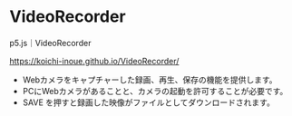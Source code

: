 # VideoRecorder
p5.js｜VideoRecorder

https://koichi-inoue.github.io/VideoRecorder/ 

* Webカメラをキャプチャーした録画、再生、保存の機能を提供します。
* PCにWebカメラがあることと、カメラの起動を許可することが必要です。
* SAVE を押すと録画した映像がファイルとしてダウンロードされます。
